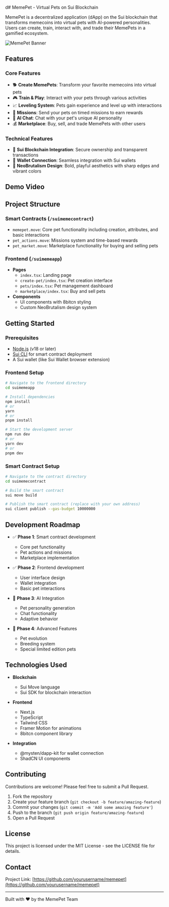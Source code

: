 d# MemePet - Virtual Pets on Sui Blockchain

MemePet is a decentralized application (dApp) on the Sui blockchain that transforms memecoins into virtual pets with AI-powered personalities. Users can create, train, interact with, and trade their MemePets in a gamified ecosystem.

![MemePet Banner](https://placeholder.com/banner.png)

## Features

### Core Features
- 🐕 **Create MemePets**: Transform your favorite memecoins into virtual pets
- 🎮 **Train & Play**: Interact with your pets through various activities
- 📈 **Leveling System**: Pets gain experience and level up with interactions
- 🎯 **Missions**: Send your pets on timed missions to earn rewards
- 💬 **AI Chat**: Chat with your pet's unique AI personality
- 💰 **Marketplace**: Buy, sell, and trade MemePets with other users

### Technical Features
- 🔐 **Sui Blockchain Integration**: Secure ownership and transparent transactions
- 👛 **Wallet Connection**: Seamless integration with Sui wallets
- 🎨 **NeoBrutalism Design**: Bold, playful aesthetics with sharp edges and vibrant colors

## Demo Video


## Project Structure

### Smart Contracts (`/suimemecontract`)
- `memepet.move`: Core pet functionality including creation, attributes, and basic interactions
- `pet_actions.move`: Missions system and time-based rewards
- `pet_market.move`: Marketplace functionality for buying and selling pets

### Frontend (`/suimemeapp`)
- **Pages**
  - `index.tsx`: Landing page
  - `create-pet/index.tsx`: Pet creation interface
  - `pets/index.tsx`: Pet management dashboard
  - `marketplace/index.tsx`: Buy and sell pets
- **Components**
  - UI components with 8bitcn styling
  - Custom NeoBrutalism design system

## Getting Started

### Prerequisites
- [Node.js](https://nodejs.org/) (v18 or later)
- [Sui CLI](https://docs.sui.io/build/install) for smart contract deployment
- A Sui wallet (like Sui Wallet browser extension)

### Frontend Setup
```bash
# Navigate to the frontend directory
cd suimemeapp

# Install dependencies
npm install
# or
yarn
# or
pnpm install

# Start the development server
npm run dev
# or
yarn dev
# or
pnpm dev
```

### Smart Contract Setup
```bash
# Navigate to the contract directory
cd suimemecontract

# Build the smart contract
sui move build

# Publish the smart contract (replace with your own address)
sui client publish --gas-budget 10000000
```

## Development Roadmap

- ✅ **Phase 1**: Smart contract development
  - Core pet functionality
  - Pet actions and missions
  - Marketplace implementation

- ✅ **Phase 2**: Frontend development
  - User interface design
  - Wallet integration
  - Basic pet interactions

- 🔄 **Phase 3**: AI Integration
  - Pet personality generation
  - Chat functionality
  - Adaptive behavior

- 📅 **Phase 4**: Advanced Features
  - Pet evolution
  - Breeding system
  - Special limited edition pets

## Technologies Used

- **Blockchain**
  - Sui Move language
  - Sui SDK for blockchain interaction

- **Frontend**
  - Next.js
  - TypeScript
  - Tailwind CSS
  - Framer Motion for animations
  - 8bitcn component library

- **Integration**
  - @mysten/dapp-kit for wallet connection
  - ShadCN UI components

## Contributing

Contributions are welcome! Please feel free to submit a Pull Request.

1. Fork the repository
2. Create your feature branch (`git checkout -b feature/amazing-feature`)
3. Commit your changes (`git commit -m 'Add some amazing feature'`)
4. Push to the branch (`git push origin feature/amazing-feature`)
5. Open a Pull Request

## License

This project is licensed under the MIT License - see the LICENSE file for details.

## Contact

Project Link: [https://github.com/yourusername/memepet](https://github.com/yourusername/memepet)

---

Built with ❤️ by the MemePet Team

